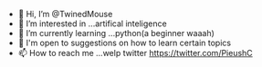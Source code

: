 - 👋 Hi, I’m @TwinedMouse
- 👀 I’m interested in ...artifical inteligence
- 🌱 I’m currently learning ...python(a beginner waaah)
- 💞️ I'm open to suggestions on how to learn certain topics 
- 📫 How to reach me ...welp twitter https://twitter.com/PieushC

<!---
TwinedMouse/TwinedMouse is a ✨ special ✨ repository because its `README.md` (this file) appears on your GitHub profile.
You can click the Preview link to take a look at your changes.
--->
